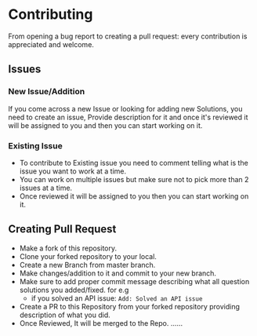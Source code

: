 # Contributing

From opening a bug report to creating a pull request: every contribution is appreciated and welcome.

## Issues
### New Issue/Addition
If you come across a new Issue or looking for adding new Solutions, you need to create an issue, Provide description for it and once it's reviewed it will be assigned to you and then you can start working on it.

### Existing Issue
* To contribute to Existing issue you need to comment telling what is the issue you want to work at a time.
* You can work on multiple issues but make sure not to pick more than 2 issues at a time.
* Once reviewed it will be assigned to you then you can start working on it.

## Creating Pull Request
* Make a fork of this repository.
* Clone your forked repository to your local.
* Create a new Branch from master branch.
* Make changes/addition to it and commit to your new branch.
* Make sure to add proper commit message describing what all question solutions you added/fixed. for e.g
  * if you solved an API issue:
  `Add: Solved an API issue`
* Create a PR to this Repository from your forked repository providing description of what you did.
* Once Reviewed, It will be merged to the Repo.
......
